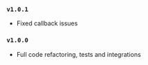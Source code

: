 ### `v1.0.1`

* Fixed callback issues

### `v1.0.0`

* Full code refactoring, tests and integrations
